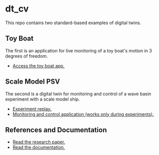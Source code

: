 # dt_cv
This repo contains two standard-based examples of digital twins.

## Toy Boat
The first is an application for live monitoring of a toy boat's motion in 3 degrees of freedom.
* [Access the toy boat app.](https://shiplab.github.io/dt_cv/aquarium_demo)

## Scale Model PSV
The second is a digital twin for monitoring and control of a wave basin experiment with a scale model ship.
* [Experiment replay.](https://shiplab.github.io/dt_cv/basin_demo.html)
* [Monitoring and control application (works only during experiments).](https://shiplab.github.io/dt_cv/basin_client.html)

## References and Documentation
* [Read the research paper.](https://doi.org/10.7148/2020-0207)
* [Read the documentation.](https://github.com/shiplab/dt_cv/wiki)
